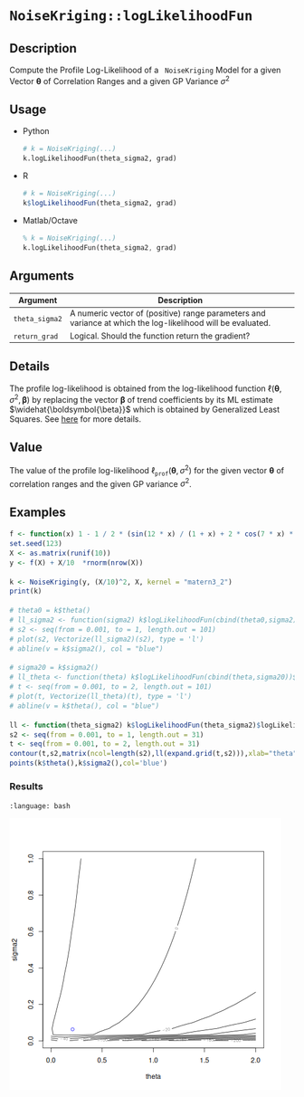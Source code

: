 # `NoiseKriging::logLikelihoodFun`


## Description

Compute the Profile Log-Likelihood of a ` NoiseKriging` Model for a
given Vector $\boldsymbol{\theta}$ of Correlation Ranges and a given
GP Variance $\sigma^2$


## Usage

* Python
    ```python
    # k = NoiseKriging(...)
    k.logLikelihoodFun(theta_sigma2, grad)
    ```
* R
    ```r
    # k = NoiseKriging(...)
    k$logLikelihoodFun(theta_sigma2, grad)
    ```
* Matlab/Octave
    ```octave
    % k = NoiseKriging(...)
    k.logLikelihoodFun(theta_sigma2, grad)
    ```


## Arguments

Argument      |Description
------------- |----------------
`theta_sigma2` |  A numeric vector of (positive) range parameters and variance at which the log-likelihood will be evaluated.
`return_grad`     |     Logical. Should the function return the gradient?


## Details

The profile log-likelihood is obtained from the log-likelihood
function $\ell(\boldsymbol{\theta},\, \sigma^2, \,
\boldsymbol{\beta})$ by replacing the vector $\boldsymbol{\beta}$ of
trend coefficients by its ML estimate $\widehat{\boldsymbol{\beta}}$
which is obtained by Generalized Least Squares. See [here](SecMLProf)
for more details.

## Value

The value of the profile log-likelihood
$\ell_{\texttt{prof}}(\boldsymbol{\theta},\,\sigma^2)$ for the given
vector $\boldsymbol{\theta}$ of correlation ranges and the given GP
variance $\sigma^2$.


## Examples

```r
f <- function(x) 1 - 1 / 2 * (sin(12 * x) / (1 + x) + 2 * cos(7 * x) * x^5 + 0.7)
set.seed(123)
X <- as.matrix(runif(10))
y <- f(X) + X/10  *rnorm(nrow(X))

k <- NoiseKriging(y, (X/10)^2, X, kernel = "matern3_2")
print(k)

# theta0 = k$theta()
# ll_sigma2 <- function(sigma2) k$logLikelihoodFun(cbind(theta0,sigma2))$logLikelihood
# s2 <- seq(from = 0.001, to = 1, length.out = 101)
# plot(s2, Vectorize(ll_sigma2)(s2), type = 'l')
# abline(v = k$sigma2(), col = "blue")

# sigma20 = k$sigma2()
# ll_theta <- function(theta) k$logLikelihoodFun(cbind(theta,sigma20))$logLikelihood
# t <- seq(from = 0.001, to = 2, length.out = 101)
# plot(t, Vectorize(ll_theta)(t), type = 'l')
# abline(v = k$theta(), col = "blue")

ll <- function(theta_sigma2) k$logLikelihoodFun(theta_sigma2)$logLikelihood
s2 <- seq(from = 0.001, to = 1, length.out = 31)
t <- seq(from = 0.001, to = 2, length.out = 31)
contour(t,s2,matrix(ncol=length(s2),ll(expand.grid(t,s2))),xlab="theta",ylab="sigma2")
points(k$theta(),k$sigma2(),col='blue')
```

### Results
```{literalinclude} ../functions/examples/logLikelihoodFun.NoiseKriging.md.Rout
:language: bash
```
![](../functions/examples/logLikelihoodFun.NoiseKriging.md.png)
